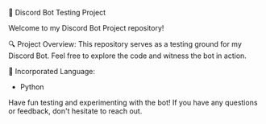 🤖 Discord Bot Testing Project

Welcome to my Discord Bot Project repository!

🔍 Project Overview:
This repository serves as a testing ground for my Discord Bot. Feel free to explore the code and witness the bot in action.

🚀 Incorporated Language:

- Python

Have fun testing and experimenting with the bot! If you have any questions or feedback, don't hesitate to reach out.
